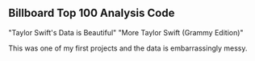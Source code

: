 ## Billboard Top 100 Analysis Code

"Taylor Swift's Data is Beautiful"
"More Taylor Swift (Grammy Edition)"

This was one of my first projects and the data is embarrassingly messy.
